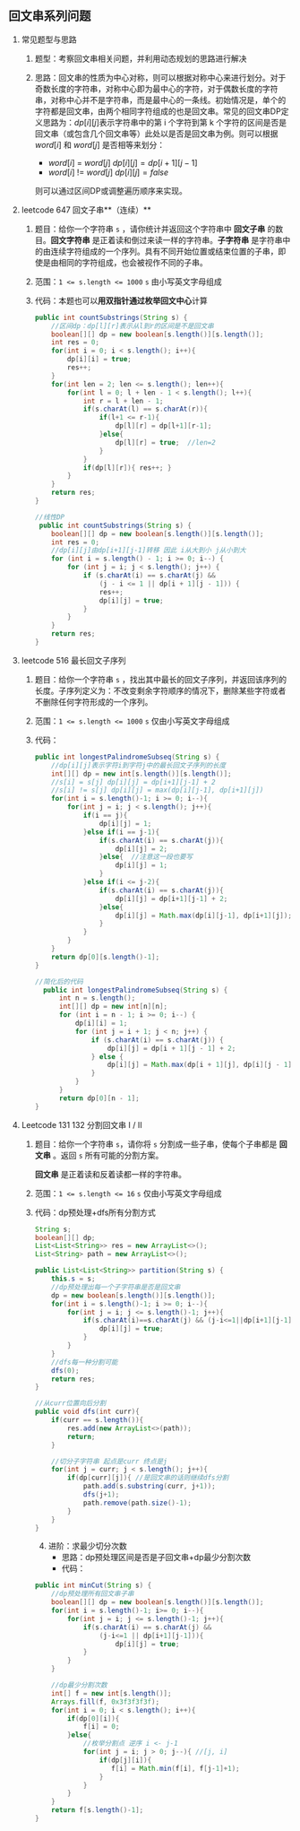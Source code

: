 ## 回文串系列问题

1. 常见题型与思路

   1. 题型：考察回文串相关问题，并利用动态规划的思路进行解决

   2. 思路：回文串的性质为中心对称，则可以根据对称中心来进行划分。对于奇数长度的字符串，对称中心即为最中心的字符，对于偶数长度的字符串，对称中心并不是字符串，而是最中心的一条线。初始情况是，单个的字符都是回文串，由两个相同字符组成的也是回文串。常见的回文串DP定义思路为：$dp[i][j]$表示字符串中的第 i 个字符到第 k 个字符的区间是否是回文串（或包含几个回文串等）此处以是否是回文串为例。则可以根据 $word[i]$ 和 $word[j]$ 是否相等来划分：

      *  $word[i]$ = $word[j]$   $dp[i][j] = dp[i+1][j-1]$
      *  $word[i]$ != $word[j]$  $dp[i][j] = false$​

      则可以通过区间DP或调整遍历顺序来实现。



2. leetcode 647 回文子串**（连续）**

   1. 题目：给你一个字符串 `s` ，请你统计并返回这个字符串中 **回文子串** 的数目。**回文字符串** 是正着读和倒过来读一样的字符串。**子字符串** 是字符串中的由连续字符组成的一个序列。具有不同开始位置或结束位置的子串，即使是由相同的字符组成，也会被视作不同的子串。

   2. 范围：`1 <= s.length <= 1000`  `s` 由小写英文字母组成

   3. 代码：本题也可以**用双指针通过枚举回文中心**计算

      ```java
      public int countSubstrings(String s) {
          //区间dp：dp[l][r]表示从l到r的区间是不是回文串
          boolean[][] dp = new boolean[s.length()][s.length()];
          int res = 0;
          for(int i = 0; i < s.length(); i++){
              dp[i][i] = true;
              res++;
          }
          for(int len = 2; len <= s.length(); len++){
              for(int l = 0; l + len - 1 < s.length(); l++){
                  int r = l + len - 1;
                  if(s.charAt(l) == s.charAt(r)){
                      if(l+1 <= r-1){
                          dp[l][r] = dp[l+1][r-1];
                      }else{
                          dp[l][r] = true;  //len=2
                      }
                  }
                  if(dp[l][r]){ res++; }
              }
          }
          return res;
      }
      ```

      ```java
      //线性DP
       public int countSubstrings(String s) {
          boolean[][] dp = new boolean[s.length()][s.length()];
          int res = 0;
          //dp[i][j]由dp[i+1][j-1]转移 因此 i从大到小 j从小到大
          for (int i = s.length() - 1; i >= 0; i--) {
              for (int j = i; j < s.length(); j++) {
                  if (s.charAt(i) == s.charAt(j) &&
                      (j - i <= 1 || dp[i + 1][j - 1])) {
                      res++;
                      dp[i][j] = true;
                  }
              }
          }
          return res;
      }
      ```

      

3. leetcode 516 最长回文子序列

   1. 题目：给你一个字符串 `s` ，找出其中最长的回文子序列，并返回该序列的长度。子序列定义为：不改变剩余字符顺序的情况下，删除某些字符或者不删除任何字符形成的一个序列。

   2. 范围：`1 <= s.length <= 1000` `s` 仅由小写英文字母组成

   3. 代码：

      ```java
      public int longestPalindromeSubseq(String s) {
          //dp[i][j]表示字符i到字符j中的最长回文子序列的长度
          int[][] dp = new int[s.length()][s.length()];
          //s[i] = s[j] dp[i][j] = dp[i+1][j-1] + 2
          //s[i] != s[j] dp[i][j] = max(dp[i][j-1], dp[i+1][j])
          for(int i = s.length()-1; i >= 0; i--){
              for(int j = i; j < s.length(); j++){
                  if(i == j){
                      dp[i][j] = 1;
                  }else if(i == j-1){
                      if(s.charAt(i) == s.charAt(j)){
                          dp[i][j] = 2;
                      }else{  //注意这一段也要写
                          dp[i][j] = 1;
                      }                   
                  }else if(i <= j-2){
                      if(s.charAt(i) == s.charAt(j)){
                          dp[i][j] = dp[i+1][j-1] + 2;
                      }else{
                          dp[i][j] = Math.max(dp[i][j-1], dp[i+1][j]);
                      }
                  }
              }
          }
          return dp[0][s.length()-1];
      }
      
      //简化后的代码
        public int longestPalindromeSubseq(String s) {
            int n = s.length();
            int[][] dp = new int[n][n];
            for (int i = n - 1; i >= 0; i--) {
                dp[i][i] = 1;
                for (int j = i + 1; j < n; j++) {
                    if (s.charAt(i) == s.charAt(j)) {
                        dp[i][j] = dp[i + 1][j - 1] + 2;
                    } else {
                        dp[i][j] = Math.max(dp[i + 1][j], dp[i][j - 1]);
                    }
                }
            }
            return dp[0][n - 1];
      }
      ```




4. Leetcode 131 132 分割回文串 I / II

   1. 题目：给你一个字符串 `s`，请你将 `s` 分割成一些子串，使每个子串都是 **回文串** 。返回 `s` 所有可能的分割方案。

      **回文串** 是正着读和反着读都一样的字符串。

   2. 范围：`1 <= s.length <= 16` `s` 仅由小写英文字母组成

   3. 代码：dp预处理+dfs所有分割方式

      ```java
      String s;
      boolean[][] dp;
      List<List<String>> res = new ArrayList<>();
      List<String> path = new ArrayList<>();
      
      public List<List<String>> partition(String s) {
          this.s = s;
          //dp预处理出每一个子字符串是否是回文串
          dp = new boolean[s.length()][s.length()];
          for(int i = s.length()-1; i >= 0; i--){
              for(int j = i; j <= s.length()-1; j++){
                  if(s.charAt(i)==s.charAt(j) && (j-i<=1||dp[i+1][j-1])){
                      dp[i][j] = true;
                  }
              }
          }
          //dfs每一种分割可能
          dfs(0);
          return res;
      }
      
      //从curr位置向后分割
      public void dfs(int curr){
          if(curr == s.length()){
              res.add(new ArrayList<>(path));
              return;
          }
      
          //切分子字符串 起点是curr 终点是j
          for(int j = curr; j < s.length(); j++){
              if(dp[curr][j]){ //是回文串的话则继续dfs分割
                  path.add(s.substring(curr, j+1)); 
                  dfs(j+1);
                  path.remove(path.size()-1);
              }
          }
      }
      ```

      4. 进阶：求最少切分次数
         * 思路：dp预处理区间是否是子回文串+dp最少分割次数
         * 代码：

      ```java
      public int minCut(String s) {
          //dp预处理所有回文串子串
          boolean[][] dp = new boolean[s.length()][s.length()];
          for(int i = s.length()-1; i>= 0; i--){
              for(int j = i; j <= s.length()-1; j++){
                  if(s.charAt(i) == s.charAt(j) && 
                      (j-i<=1 || dp[i+1][j-1])){
                          dp[i][j] = true;
                  }
              }
          }
      
          //dp最少分割次数
          int[] f = new int[s.length()];
          Arrays.fill(f, 0x3f3f3f3f);
          for(int i = 0; i < s.length(); i++){
              if(dp[0][i]){
                  f[i] = 0;
              }else{
                  //枚举分割点 逆序 i <- j-1
                  for(int j = i; j > 0; j--){ //[j, i]
                      if(dp[j][i]){
                         f[i] = Math.min(f[i], f[j-1]+1); 
                      }
                  }
              }
          }
          return f[s.length()-1];
      }
      ```

      